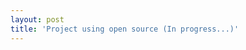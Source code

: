 ```yaml
---
layout: post
title: 'Project using open source (In progress...)'
---
```



<!--{% include image.html url="http://www.gratisography.com" image="projects/proj-3/clothes.jpg" %}
-->